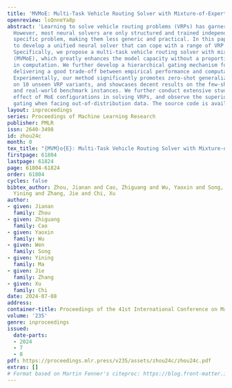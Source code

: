```yaml
---
title: 'MVMoE: Multi-Task Vehicle Routing Solver with Mixture-of-Experts'
openreview: lsQnneYa8p
abstract: 'Learning to solve vehicle routing problems (VRPs) has garnered much attention.
  However, most neural solvers are only structured and trained independently on a
  specific problem, making them less generic and practical. In this paper, we aim
  to develop a unified neural solver that can cope with a range of VRP variants simultaneously.
  Specifically, we propose a multi-task vehicle routing solver with mixture-of-experts
  (MVMoE), which greatly enhances the model capacity without a proportional increase
  in computation. We further develop a hierarchical gating mechanism for the MVMoE,
  delivering a good trade-off between empirical performance and computational complexity.
  Experimentally, our method significantly promotes zero-shot generalization performance
  on 10 unseen VRP variants, and showcases decent results on the few-shot setting
  and real-world benchmark instances. We further conduct extensive studies on the
  effect of MoE configurations in solving VRPs, and observe the superiority of hierarchical
  gating when facing out-of-distribution data. The source code is available at: https://github.com/RoyalSkye/Routing-MVMoE.'
layout: inproceedings
series: Proceedings of Machine Learning Research
publisher: PMLR
issn: 2640-3498
id: zhou24c
month: 0
tex_title: "{MVM}o{E}: Multi-Task Vehicle Routing Solver with Mixture-of-Experts"
firstpage: 61804
lastpage: 61824
page: 61804-61824
order: 61804
cycles: false
bibtex_author: Zhou, Jianan and Cao, Zhiguang and Wu, Yaoxin and Song, Wen and Ma,
  Yining and Zhang, Jie and Chi, Xu
author:
- given: Jianan
  family: Zhou
- given: Zhiguang
  family: Cao
- given: Yaoxin
  family: Wu
- given: Wen
  family: Song
- given: Yining
  family: Ma
- given: Jie
  family: Zhang
- given: Xu
  family: Chi
date: 2024-07-08
address:
container-title: Proceedings of the 41st International Conference on Machine Learning
volume: '235'
genre: inproceedings
issued:
  date-parts:
  - 2024
  - 7
  - 8
pdf: https://proceedings.mlr.press/v235/assets/zhou24c/zhou24c.pdf
extras: []
# Format based on Martin Fenner's citeproc: https://blog.front-matter.io/posts/citeproc-yaml-for-bibliographies/
---
```

